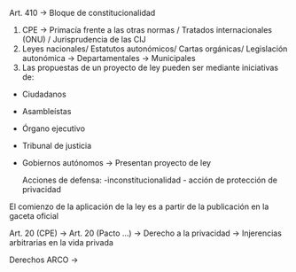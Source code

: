 Art. 410 -> Bloque de constitucionalidad

1. CPE -> Primacía frente a las otras normas / Tratados internacionales (ONU) / Jurisprudencia de las CIJ  
2. Leyes nacionales/ Estatutos autonómicos/ Cartas orgánicas/ Legislación autonómica -> Departamentales
                                                                                     -> Municipales
3. Las propuestas de un proyecto de ley pueden ser mediante iniciativas de:
- Ciudadanos
- Asambleístas
- Órgano ejecutivo
- Tribunal de justicia
- Gobiernos autónomos -> Presentan proyecto de ley

	Acciones de defensa: -inconstitucionalidad
						- acción de protección de privacidad

El comienzo de la aplicación de la ley es a partir de la publicación en la gaceta oficial

Art. 20 (CPE) -> Art. 20 (Pacto …) -> Derecho a la privacidad -> Injerencias arbitrarias en la vida privada


Derechos ARCO -> 